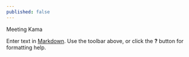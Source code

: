 ```yaml
---
published: false
---
```

Meeting Kama

Enter text in [Markdown](http://daringfireball.net/projects/markdown/). Use the toolbar above, or click the **?** button for formatting help.
